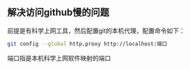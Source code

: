 ## 解决访问github慢的问题

前提是有科学上网工具，然后配置git的本机代理，配置命令如下：

```bash
git config --global http.proxy http://localhost:端口

```
端口指是本机科学上网软件映射的端口